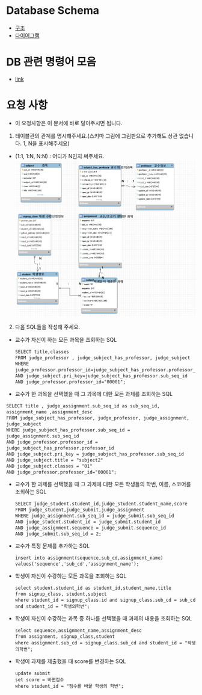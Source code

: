 # Database Schema
- [구조](https://github.com/BJ-Lim/Capstone_Design/blob/master/database/database.md)
- [다이어그램](https://github.com/BJ-Lim/Capstone_Design/blob/master/database/ERD_0227_v3.PNG)
# DB 관련 명령어 모음
- [link](https://github.com/BJ-Lim/Capstone_Design/blob/master/database/db_command.md)

# 요청 사항

- 이 요청사항은 이 문서에 바로 달아주시면 됩니다.
1. 테이블관의 관계를 명시해주세요.(스키마 그림에 그림판으로 추가해도 상관 없습니다. 1, N을 표시해주세요)
- (1:1, 1:N, N:N) : 어디가 N인지 써주세요.
![테이블 관계 분석](https://github.com/BJ-Lim/Capstone_Design/blob/master/database/db_img/DB관계.PNG)

2. 다음 SQL들을 작성해 주세요.
- 교수가 자신이 하는 모든 과목을 조회하는 SQL
  ```
  SELECT title,classes 
  FROM judge_professor , judge_subject_has_professor, judge_subject 
  WHERE judge_professor.professor_id=judge_subject_has_professor.professor_id
  AND judge_subject.pri_key=judge_subject_has_professor.sub_seq_id 
  AND judge_professor.professor_id="00001";
  ```
 
 - 교수가 한 과목을 선택했을 때 그 과목에 대한 모든 과제를 조회하는 SQL
  ```
  SELECT title , judge_assignment.sub_seq_id as sub_seq_id, assignment_name ,assignment_desc
  FROM judge_subject_has_professor, judge_professor, judge_assignment, judge_subject
  WHERE judge_subject_has_professor.sub_seq_id = judge_assignment.sub_seq_id 
  AND judge_professor.professor_id = judge_subject_has_professor.professor_id
  AND judge_subject.pri_key = judge_subject_has_professor.sub_seq_id
  AND judge_subject.title = "subject2"
  AND judge_subject.classes = "01"
  AND judge_professor.professor_id="00001";
  
  ```

- 교수가 한 과제를 선택했을 때 그 과제에 대한 모든 학생들의 학번, 이름, 스코어를 조회하는 SQL
  ```
  SELECT judge_student.student_id,judge_student.student_name,score
  FROM judge_student,judge_submit,judge_assignment
  WHERE judge_assignment.sub_seq_id = judge_submit.sub_seq_id
  AND judge_student.student_id = judge_submit.student_id
  AND judge_assignment.sequence = judge_submit.sequence_id
  AND judge_submit.sub_seq_id = 2;

  ```
- 교수가 특정 문제를 추가하는 SQL
  ```
  insert into assignment(sequence,sub_cd,assignment_name) values('sequence','sub_cd','assignment_name');
  ```
  
- 학생이 자신이 수강하는 모든 과목을 조회하는 SQL
  ```
  select student.student_id as student_id,student_name,title
  from signup_class, student,subject
  where student_id = signup_class.id and signup_class.sub_cd = sub_cd and student_id = "학생의학번"; 
  ```
  
- 학생이 자신이 수강하는 과목 중 하나를 선택했을 때 과제의 내용을 조회하는 SQL
  ```
  select sequence,assignment_name,assignment_desc 
  from assignment, signup_class,student
  where assignment.sub_cd = signup_class.sub_cd and student_id = "학생의학번";
  ```
  
- 학생이 과제를 제출했을 때 score를 변경하는 SQL
  ```
  update submit
  set score = 바뀐점수
  where student_id = "점수를 바꿀 학생의 학번";
 
  ```



